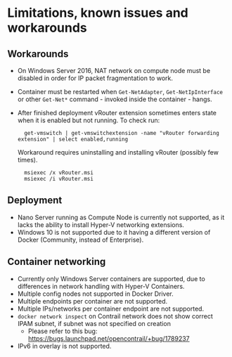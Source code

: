 # Limitations, known issues and workarounds

## Workarounds

* On Windows Server 2016, NAT network on compute node must be disabled in order for IP packet fragmentation to work.
* Container must be restarted when `Get-NetAdapter`, `Get-NetIpInterface` or other `Get-Net*` command - invoked inside the container - hangs.
* After finished deployment vRouter extension sometimes enters state when it is enabled but not running. To check run:

        get-vmswitch | get-vmswitchextension -name "vRouter forwarding extension" | select enabled,running

    Workaround requires uninstalling and installing vRouter (possibly few times).

        msiexec /x vRouter.msi
        msiexec /i vRouter.msi

## Deployment

* Nano Server running as Compute Node is currently not supported, as it lacks the ability to install Hyper-V networking extensions.
* Windows 10 is not supported due to it having a different version of Docker (Community, instead of Enterprise).

## Container networking

* Currently only Windows Server containers are supported, due to differences in network handling with Hyper-V Containers.
* Multiple config nodes not supported in Docker Driver.
* Multiple endpoints per container are not supported.
* Multiple IPs/networks per container endpoint are not supported.
* `docker network inspect` on Contrail network does not show correct IPAM subnet, if subnet was not specified on creation
    * Please refer to this bug: https://bugs.launchpad.net/opencontrail/+bug/1789237
* IPv6 in overlay is not supported.
